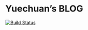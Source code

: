 # Yuechuan’s BLOG

[![Build Status](https://www.travis-ci.org/yuechuanx/yuechuanx.github.io.svg?branch=blog)](https://www.travis-ci.org/yuechuanx/yuechuanx.github.io)

